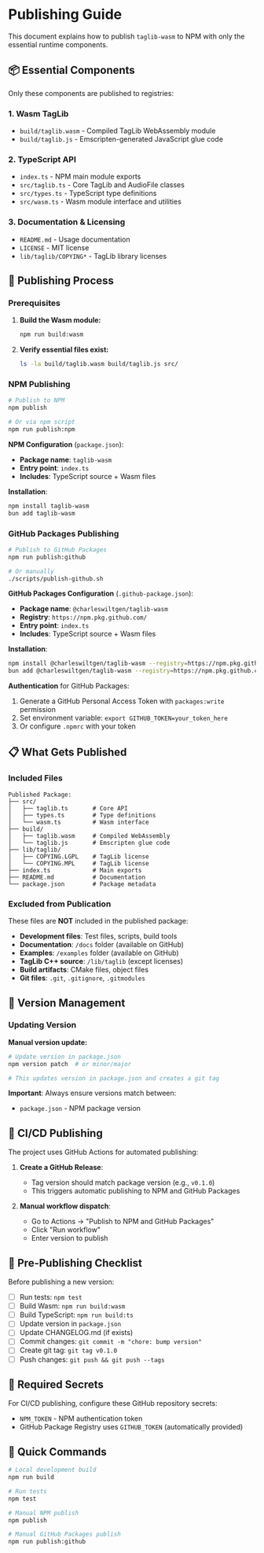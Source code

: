# Publishing Guide

This document explains how to publish `taglib-wasm` to NPM with only the essential runtime components.

## 📦 Essential Components

Only these components are published to registries:

### 1. **Wasm TagLib**

- `build/taglib.wasm` - Compiled TagLib WebAssembly module
- `build/taglib.js` - Emscripten-generated JavaScript glue code

### 2. **TypeScript API**

- `index.ts` - NPM main module exports
- `src/taglib.ts` - Core TagLib and AudioFile classes
- `src/types.ts` - TypeScript type definitions
- `src/wasm.ts` - Wasm module interface and utilities

### 3. **Documentation & Licensing**

- `README.md` - Usage documentation
- `LICENSE` - MIT license
- `lib/taglib/COPYING*` - TagLib library licenses

## 🚀 Publishing Process

### Prerequisites

1. **Build the Wasm module:**
   ```bash
   npm run build:wasm
   ```

2. **Verify essential files exist:**
   ```bash
   ls -la build/taglib.wasm build/taglib.js src/
   ```

### NPM Publishing

```bash
# Publish to NPM
npm publish

# Or via npm script  
npm run publish:npm
```

**NPM Configuration** (`package.json`):

- **Package name**: `taglib-wasm`
- **Entry point**: `index.ts`
- **Includes**: TypeScript source + Wasm files

**Installation**:

```bash
npm install taglib-wasm
bun add taglib-wasm
```

### GitHub Packages Publishing

```bash
# Publish to GitHub Packages
npm run publish:github

# Or manually
./scripts/publish-github.sh
```

**GitHub Packages Configuration** (`.github-package.json`):

- **Package name**: `@charleswiltgen/taglib-wasm`
- **Registry**: `https://npm.pkg.github.com/`
- **Entry point**: `index.ts`
- **Includes**: TypeScript source + Wasm files

**Installation**:

```bash
npm install @charleswiltgen/taglib-wasm --registry=https://npm.pkg.github.com/
bun add @charleswiltgen/taglib-wasm --registry=https://npm.pkg.github.com/
```

**Authentication** for GitHub Packages:

1. Generate a GitHub Personal Access Token with `packages:write` permission
2. Set environment variable: `export GITHUB_TOKEN=your_token_here`
3. Or configure `.npmrc` with your token

## 📋 What Gets Published

### Included Files

```
Published Package:
├── src/
│   ├── taglib.ts       # Core API
│   ├── types.ts        # Type definitions
│   └── wasm.ts         # Wasm interface
├── build/
│   ├── taglib.wasm     # Compiled WebAssembly
│   └── taglib.js       # Emscripten glue code
├── lib/taglib/
│   ├── COPYING.LGPL    # TagLib license
│   └── COPYING.MPL     # TagLib license
├── index.ts            # Main exports
├── README.md           # Documentation
└── package.json        # Package metadata
```

### Excluded from Publication

These files are **NOT** included in the published package:

- **Development files**: Test files, scripts, build tools
- **Documentation**: `/docs` folder (available on GitHub)
- **Examples**: `/examples` folder (available on GitHub)
- **TagLib C++ source**: `/lib/taglib` (except licenses)
- **Build artifacts**: CMake files, object files
- **Git files**: `.git`, `.gitignore`, `.gitmodules`

## 🔧 Version Management

### Updating Version

**Manual version update:**

```bash
# Update version in package.json
npm version patch  # or minor/major

# This updates version in package.json and creates a git tag
```

**Important**: Always ensure versions match between:
- `package.json` - NPM package version

## 🚀 CI/CD Publishing

The project uses GitHub Actions for automated publishing:

1. **Create a GitHub Release**:
   - Tag version should match package version (e.g., `v0.1.0`)
   - This triggers automatic publishing to NPM and GitHub Packages

2. **Manual workflow dispatch**:
   - Go to Actions → "Publish to NPM and GitHub Packages"
   - Click "Run workflow"
   - Enter version to publish

## 📝 Pre-Publishing Checklist

Before publishing a new version:

- [ ] Run tests: `npm test`
- [ ] Build Wasm: `npm run build:wasm`
- [ ] Build TypeScript: `npm run build:ts`
- [ ] Update version in `package.json`
- [ ] Update CHANGELOG.md (if exists)
- [ ] Commit changes: `git commit -m "chore: bump version"`
- [ ] Create git tag: `git tag v0.1.0`
- [ ] Push changes: `git push && git push --tags`

## 🔑 Required Secrets

For CI/CD publishing, configure these GitHub repository secrets:

- `NPM_TOKEN` - NPM authentication token
- GitHub Package Registry uses `GITHUB_TOKEN` (automatically provided)

## 🎯 Quick Commands

```bash
# Local development build
npm run build

# Run tests
npm test

# Manual NPM publish
npm publish

# Manual GitHub Packages publish
npm run publish:github
```